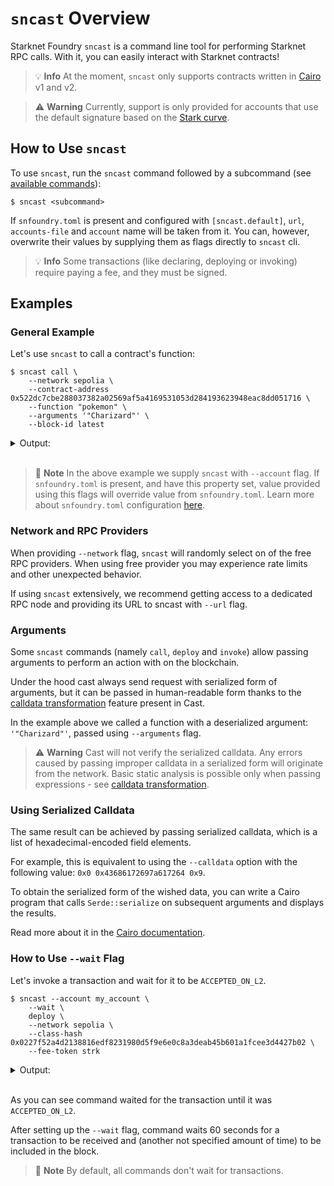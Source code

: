 # `sncast` Overview

Starknet Foundry `sncast` is a command line tool for performing Starknet RPC calls. With it, you can easily interact with Starknet contracts!

> 💡 **Info**
> At the moment, `sncast` only supports contracts written in [Cairo](https://github.com/starkware-libs/cairo) v1 and v2.

> ⚠️ **Warning**
> Currently, support is only provided for accounts that use the default signature based on the [Stark curve](https://docs.starknet.io/architecture-and-concepts/cryptography/#stark-curve).

## How to Use `sncast`

To use `sncast`, run the `sncast` command followed by a subcommand (see [available commands](../appendix/sncast.md)):

<!-- { "ignored": true } -->
```shell
$ sncast <subcommand>
```

If `snfoundry.toml` is present and configured with `[sncast.default]`, `url`, `accounts-file` and `account` name will be taken from it.
You can, however, overwrite their values by supplying them as flags directly to `sncast` cli.

> 💡 **Info**
> Some transactions (like declaring, deploying or invoking) require paying a fee, and they must be signed.

## Examples

### General Example

Let's use `sncast` to call a contract's function:

<!-- TODO(#2736) -->
<!-- { "ignored": true } -->
```shell
$ sncast call \
    --network sepolia \
    --contract-address 0x522dc7cbe288037382a02569af5a4169531053d284193623948eac8dd051716 \
    --function "pokemon" \
    --arguments '"Charizard"' \
    --block-id latest
```

<details>
<summary>Output:</summary>

```shell
command: call
response: [0x0, 0x0, 0x43686172697a617264, 0x9, 0x0, 0x0, 0x41a78e741e5af2fec34b695679bc6891742439f7afb8484ecd7766661ad02bf]
```
</details>
<br>

> 📝 **Note**
> In the above example we supply `sncast` with `--account` flag. If `snfoundry.toml` is present, and have this property set, value provided using this flags will override value from `snfoundry.toml`. Learn more about `snfoundry.toml` configuration [here](../projects/configuration.md#sncast).

### Network and RPC Providers

When providing `--network` flag, `sncast` will randomly select on of the free RPC providers.
When using free provider you may experience rate limits and other unexpected behavior.

If using `sncast` extensively, we recommend getting access to a dedicated RPC node and providing its URL to sncast with
`--url` flag.

### Arguments

Some `sncast` commands (namely `call`, `deploy` and `invoke`) allow passing arguments to perform an action with on the blockchain.

Under the hood cast always send request with serialized form of arguments, but it can be passed in 
human-readable form thanks to the [calldata transformation](./calldata-transformation.md) feature present in Cast.

In the example above we called a function with a deserialized argument: `'"Charizard"'`, passed using `--arguments` flag.

> ⚠️ **Warning**
> Cast will not verify the serialized calldata. Any errors caused by passing improper calldata in a serialized form will originate from the network.
> Basic static analysis is possible only when passing expressions - see [calldata transformation](./calldata-transformation.md).


### Using Serialized Calldata

The same result can be achieved by passing serialized calldata, which is a list of hexadecimal-encoded field elements.

For example, this is equivalent to using the `--calldata` option with the following value: `0x0 0x43686172697a617264 0x9`.

To obtain the serialized form of the wished data, you can write a Cairo program that calls `Serde::serialize` on subsequent arguments and displays the results.

Read more about it in the [Cairo documentation](https://book.cairo-lang.org/appendix-03-derivable-traits.html?#serializing-with-serde).

### How to Use `--wait` Flag

Let's invoke a transaction and wait for it to be `ACCEPTED_ON_L2`.

<!-- { "ignored_output": true } -->
```shell
$ sncast --account my_account \
    --wait \
    deploy \
	--network sepolia \
    --class-hash 0x0227f52a4d2138816edf8231980d5f9e6e0c8a3deab45b601a1fcee3d4427b02 \
    --fee-token strk
```

<details>
<summary>Output:</summary>

```shell
Transaction hash: [..]
Waiting for transaction to be received. Retries left: 11
Waiting for transaction to be received. Retries left: 10
Waiting for transaction to be received. Retries left: 9
Waiting for transaction to be received. Retries left: 8
Waiting for transaction to be received. Retries left: 7
Received transaction. Status: Pending
Received transaction. Status: Pending
Received transaction. Status: Pending
Received transaction. Status: Pending
Received transaction. Status: Pending
Received transaction. Status: Pending
command: deploy
contract_address: [..]
transaction_hash: [..]

To see deployment details, visit:
contract: https://starkscan.co/search/[..]
transaction: https://starkscan.co/search/[..]
```
</details>
<br>

As you can see command waited for the transaction until it was `ACCEPTED_ON_L2`.

After setting up the `--wait` flag, command waits 60 seconds for a transaction to be received and (another not specified
amount of time) to be included in the block.

> 📝 **Note**
> By default, all commands don't wait for transactions.
